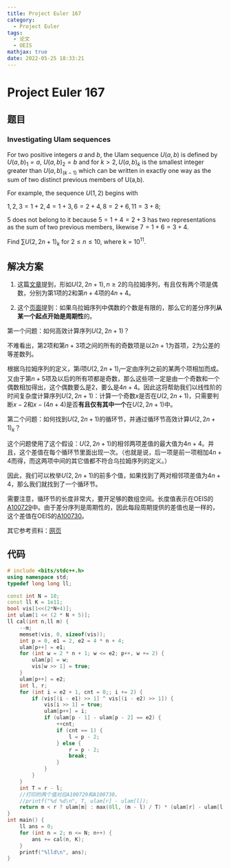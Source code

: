 ```yaml
---
title: Project Euler 167
category:
  - Project Euler
tags:
  - 论文
  - OEIS
mathjax: true
date: 2022-05-25 18:33:21
---
```


<escape><!-- more --></escape>
    
    

# Project Euler 167
## 题目
### Investigating Ulam sequences
For two positive integers $a$ and $b$, the Ulam sequence $U(a,b)$ is defined by $U(a,b)_1 = a$, $U(a,b)_2 = b$ and for $k > 2,U(a,b)_k$ is the smallest integer greater than $U(a,b)_{(k-1)}$ which can be written in exactly one way as the sum of two distinct previous members of U(a,b).

For example, the sequence $U(1,2)$ begins with

$1, 2, 3 = 1 + 2, 4 = 1 + 3, 6 = 2 + 4, 8 = 2 + 6, 11 = 3 + 8;$

$5$ does not belong to it because $5 = 1 + 4 = 2 + 3$ has two representations as the sum of two previous members, likewise $7 = 1 + 6 = 3 + 4$.

Find $\sum U(2,2n+1)_k$ for $2 \leq n \leq 10$, where k = $10^{11}$.


## 解决方案

1. 这篇[文章](http://projecteuclid.org/download/pdf_1/euclid.em/1048709116)提到，形如$U(2,2n+1),n\ge 2$的乌拉姆序列，有且仅有两个项是偶数，分别为第$1$项的$2$和第$n+4$项的$4n+4$。


2. 这个[页面](https://mathworld.wolfram.com/UlamSequence.html)提到：如果乌拉姆序列中偶数的个数是有限的，那么它的差分序列**从某一个起点开始是周期性**的。

第一个问题：如何高效计算序列$U(2,2n+1)$？

不难看出，第$2$项和第$n+3$项之间的所有的奇数项是以$2n+1$为首项，$2$为公差的等差数列。

根据乌拉姆序列的定义，第$i$项$U(2,2n+1)_i$一定由序列之前的某两个项相加而成。又由于第$n+5$项及以后的所有项都是奇数，那么这些项一定是由一个奇数和一个偶数相加得出，这个偶数要么是$2$，要么是$4n+4$。因此这将帮助我们以线性阶的时间复杂度计算序列$U(2,2n+1)$：计算一个奇数$x$是否在$U(2,2n+1)$，只需要判断$x-2$和$x-(4n+4)$是否**有且仅有其中一个**在$U(2,2n+1)$中。

第二个问题：如何找到$U(2,2n+1)$的循环节，并通过循环节高效计算$U(2,2n+1)_k$？

这个问题使用了这个假设：$U(2,2n+1)$的相邻两项差值的最大值为$4n+4$。并且，这个差值在每个循环节里面出现一次。（也就是说，后一项是前一项相加$4n+4$而得，而这两项中间的其它值都不符合乌拉姆序列的定义。）

因此，我们可以枚举$U(2,2n+1)$的前多个值，如果找到了两对相邻项差值为$4n+4$，那么我们就找到了一个循环节。

需要注意，循环节的长度非常大，要开足够的数组空间。长度值表示在OEIS的[A100729](http://oeis.org/A100729)中。由于差分序列是周期性的，因此每段周期提供的差值也是一样的，这个差值在OEIS的[A100730](http://oeis.org/A100730)。

其它参考资料：[网页](https://www.sciencedirect.com/science/article/pii/009731659290042S)

## 代码

```C++
# include <bits/stdc++.h>
using namespace std;
typedef long long ll;

const int N = 10;
const ll K = 1e11;
bool vis[1<<(2*N+4)];
int ulam[1 << (2 * N + 5)];
ll cal(int n,ll m) {
    --m;
    memset(vis, 0, sizeof(vis));
    int p = 0, e1 = 2, e2 = 4 * n + 4;
    ulam[p++] = e1;
    for (int w = 2 * n + 1; w <= e2; p++, w += 2) {
        ulam[p] = w;
        vis[w >> 1] = true;
    }
    ulam[p++] = e2;
    int l, r;
    for (int i = e2 + 1, cnt = 0;; i += 2) {
        if (vis[(i - e1) >> 1] ^ vis[(i - e2) >> 1]) {
            vis[i >> 1] = true;
            ulam[p++] = i;
            if (ulam[p - 1] - ulam[p - 2] == e2) {
                ++cnt;
                if (cnt == 1) {
                    l = p - 2;
                } else {
                    r = p - 2;
                    break;
                }
            }
        }
    }
    int T = r - l;
    //打印的两个值对应A100729和A100730。
    //printf("%d %d\n", T, ulam[r] - ulam[l]);
    return m < r ? ulam[m] : max(0ll, (m - l) / T) * (ulam[r] - ulam[l]) + ulam[(m - l) % T + l];
}
int main() {
    ll ans = 0;
    for (int n = 2; n <= N; n++) {
        ans += cal(n, K);
    }
    printf("%lld\n", ans);
}
```